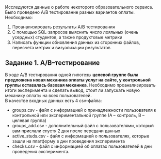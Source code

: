 Исследуются данные о работе некоторого образовательного сервиса. Было проведено A/B тестирование разных вариантов оплаты. Необходимо:
1. Проанализировать результаты A/B тестирования  
2. С помощью SQL-запросов выяснить число лояльных (очень усердных) студентов, а также продуктовые метрики    
3. Написать функции обновления данных из сторонних файлов, пересчета метрик и визуализации результатов  

## Задание 1. A/B–тестирование ##
В ходе A/B тестирования одной гипотезы **целевой группе была предложена новая механика оплаты услуг на сайте, у контрольной группы оставалась базовая механика**. Необходимо проанализировать итоги эксперимента и сделать вывод, стоит ли запускать новую механику оплаты на всех пользователей.  
В качестве входных данных есть 4 csv-файла:  
- groups.csv - файл с информацией о принадлежности пользователя к контрольной или экспериментальной группе (А – контроль, B – целевая группа) 
- groups_add.csv - дополнительный файл с пользователями, который вам прислали спустя 2 дня после передачи данных  
- active_studs.csv - файл с информацией о пользователях, которые зашли на платформу в дни проведения эксперимента 
- checks.csv - файл с информацией об оплатах пользователей в дни проведения эксперимента.
